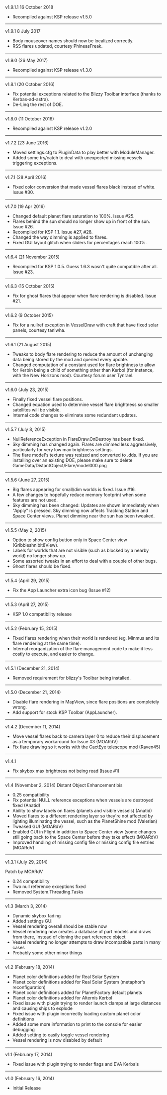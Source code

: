 v1.9.1.1 16 October 2018
- Recompiled against KSP release v1.5.0

---

v1.9.1 8 July 2017
- Body mouseover names should now be localized correctly.
- RSS flares updated, courtesy PhineasFreak.

---

v1.9.0 (26 May 2017)
- Recompiled against KSP release v1.3.0

---

v1.8.1 (20 October 2016)
- Fix potential exceptions related to the Blizzy Toolbar interface (thanks to Kerbas-ad-astra).
- De-Linq the rest of DOE.

---

v1.8.0 (11 October 2016)
- Recompiled against KSP release v1.2.0

---

v1.7.2 (23 June 2016)
- Moved settings.cfg to PluginData to play better with ModuleManager.
- Added some try/catch to deal with unexpected missing vessels triggering exceptions.

---

v1.7.1 (28 April 2016)
- Fixed color conversion that made vessel flares black instead of white.  Issue #30.

---

v1.7.0 (19 Apr 2016)
- Changed default planet flare saturation to 100%.  Issue #25.
- Flares behind the sun should no longer show up in front of the sun.  Issue #26.
- Recompiled for KSP 1.1.  Issue #27, #28.
- Changed the way dimming is applied to flares.
- Fixed GUI layout glitch when sliders for percentages reach 100%.

---

v1.6.4 (21 November 2015)
- Recompiled for KSP 1.0.5.  Guess 1.6.3 wasn't quite compatible after all.  Issue #23.

---

v1.6.3 (15 October 2015)
- Fix for ghost flares that appear when flare rendering is disabled.  Issue #21.

---

v1.6.2 (9 October 2015)
- Fix for a nullref exception in VesselDraw with craft that have fixed solar panels, courtesy taniwha.

---

v1.6.1 (21 August 2015)
- Tweaks to body flare rendering to reduce the amount of unchanging data being stored by the mod and queried every update.
- Changed computation of a constant used for flare brightness to allow for Kerbin being a child of something other than Kerbol (for instance, with the New Horizons mod).  Courtesy forum user Tynrael.

---

v1.6.0 (July 23, 2015)
- Finally fixed vessel flare positions.
- Changed equation used to determine vessel flare brightness so smaller satellites will be visible.
- Internal code changes to eliminate some redundant updates.

---

v1.5.7 (July 8, 2015)
- NullReferenceException in FlareDraw.OnDestroy has been fixed.
- Sky dimming has changed again.  Flares are dimmed less aggressively, particularly for very low max brightness settings.
- The flare model's texture was resized and converted to .dds.  If you are installing over an existing DOE, please make sure to delete GameData/DistantObject/Flare/model000.png

---

v1.5.6 (June 27, 2015)
- Big flares appearing for small/dim worlds is fixed.  Issue #16.
- A few changes to hopefully reduce memory footprint when some features are not used.
- Sky dimming has been changed: Updates are shown immediately when "Apply" is pressed. Sky dimming now affects Tracking Station and Space Center views.  Planet dimming near the sun has been tweaked.

---

v1.5.5 (May 2, 2015)
- Option to show config button only in Space Center view (Gribbleshnibit8View).
- Labels for worlds that are not visible (such as blocked by a nearby world) no longer show up.
- Some assorted tweaks in an effort to deal with a couple of other bugs.
- Ghost flares should be fixed.

---

v1.5.4 (April 29, 2015)
- Fix the App Launcher extra icon bug (Issue #12)

---

v1.5.3 (April 27, 2015)
- KSP 1.0 compatibility release

---

v1.5.2 (February 15, 2015)
- Fixed flares rendering when their world is rendered (eg, Minmus and its flare rendering at the same time).
- Internal reorganization of the flare management code to make it less costly to execute, and easier to change.

---

v1.5.1 (December 21, 2014)
- Removed requirement for blizzy's Toolbar being installed.

---

v1.5.0 (December 21, 2014)
- Disable flare rendering in MapView, since flare positions are completely wrong.
- Add support for stock KSP Toolbar (AppLauncher).

---

v1.4.2 (December 11, 2014)
- Move vessel flares back to camera layer 0 to reduce their displacement as a temporary workaround for Issue #3 (MOARdV)
- Fix flare drawing so it works with the CactEye telescope mod (Raven45)

---

v1.4.1
- Fix skybox max brightness not being read (Issue #1)

----

v1.4 (November 2, 2014) Distant Object Enhancement bis

- 0.25 compatibility
- Fix potential NULL reference exceptions when vessels are destroyed fixed (Anatid)
- Ability to show labels on flares (planets and visible vessels) (Anatid)
- Moved flares to a different rendering layer so they're not affected by lighting illuminating the vessel, such as the PlanetShine mod (Valerian)
- Tweaked GUI (MOARdV)
- Enabled GUI in Flight in addition to Space Center view (some changes still going back to the Space Center before they take effect) (MOARdV)
- Improved handling of missing config file or missing config file entries (MOARdV)


----

v1.3.1 (July 29, 2014)

Patch by MOARdV

- 0.24 compatibility
- Two null reference exceptions fixed
- Removed System.Threading.Tasks

----

v1.3 (March 3, 2014)

- Dynamic skybox fading
- Added settings GUI
- Vessel rendering overall should be stable now
- Vessel rendering now creates a database of part models and draws from there, instead of cloning the part reference object
- Vessel rendering no longer attempts to draw incompatible parts in many cases
- Probably some other minor things

----

v1.2 (February 18, 2014)

- Planet color definitions added for Real Solar System
- Planet color definitions added for Real Solar System (metaphor's reconfiguration)
- Planet color definitions added for PlanetFactory default planets
- Planet color definitions added for Alternis Kerbol
- Fixed issue with plugin trying to render launch clamps at large distances and causing ships to explode
- Fixed issue with plugin incorrectly loading custom planet color definitions
- Added some more information to print to the console for easier debugging
- Added setting to easily toggle vessel rendering
- Vessel rendering is now disabled by default

----

v1.1 (February 17, 2014)

- Fixed issue with plugin trying to render flags and EVA Kerbals

----

v1.0 (February 16, 2014)

- Initial Release
